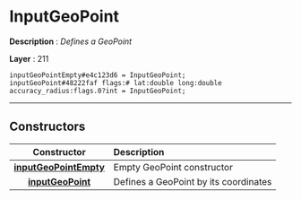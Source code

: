 # InputGeoPoint

**Description** : *Defines a GeoPoint*

**Layer** : 211

```tl
inputGeoPointEmpty#e4c123d6 = InputGeoPoint;
inputGeoPoint#48222faf flags:# lat:double long:double accuracy_radius:flags.0?int = InputGeoPoint;
```

---

## Constructors

| Constructor | Description |
| :---: | :--- |
| [**inputGeoPointEmpty**](constructor/inputGeoPointEmpty) | Empty GeoPoint constructor |
| [**inputGeoPoint**](constructor/inputGeoPoint) | Defines a GeoPoint by its coordinates |